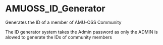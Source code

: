 # AMUOSS_ID_Generator
Generates the ID of a member of AMU-OSS Community

The ID generator system takes the Admin password as only the ADMIN is alowed to generate the IDs of community members
